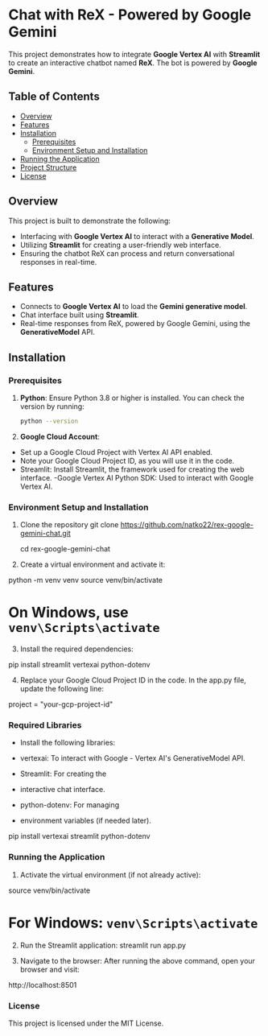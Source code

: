# Chat with ReX - Powered by Google Gemini

This project demonstrates how to integrate **Google Vertex AI** with **Streamlit** to create an interactive chatbot named **ReX**. The bot is powered by **Google Gemini**.

## Table of Contents

- [Overview](#overview)
- [Features](#features)
- [Installation](#installation)
  - [Prerequisites](#prerequisites)
  - [Environment Setup and Installation](#environment-setup-and-installation)
- [Running the Application](#running-the-application)
- [Project Structure](#project-structure)
- [License](#license)

## Overview

This project is built to demonstrate the following:

- Interfacing with **Google Vertex AI** to interact with a **Generative Model**.
- Utilizing **Streamlit** for creating a user-friendly web interface.
- Ensuring the chatbot ReX can process and return conversational responses in real-time.

## Features

- Connects to **Google Vertex AI** to load the **Gemini generative model**.
- Chat interface built using **Streamlit**.
- Real-time responses from ReX, powered by Google Gemini, using the **GenerativeModel** API.

## Installation

### Prerequisites

1. **Python**: Ensure Python 3.8 or higher is installed. You can check the version by running:

   ```bash
   python --version

   ```

2. **Google Cloud Account**:

- Set up a Google Cloud Project with Vertex AI API enabled.
- Note your Google Cloud Project ID, as you will use it in the code.
- Streamlit: Install Streamlit, the framework used for creating the web interface.
  -Google Vertex AI Python SDK: Used to interact with Google Vertex AI.

### Environment Setup and Installation

1. Clone the repository
   git clone https://github.com/natko22/rex-google-gemini-chat.git

   cd rex-google-gemini-chat

2. Create a virtual environment and activate it:

python -m venv venv
source venv/bin/activate

# On Windows, use `venv\Scripts\activate`

3. Install the required dependencies:

pip install streamlit vertexai python-dotenv

4. Replace your Google Cloud Project ID in the code. In the app.py file, update the following line:

project = "your-gcp-project-id"

### Required Libraries

- Install the following libraries:

- vertexai: To interact with Google - Vertex AI's GenerativeModel API.
- Streamlit: For creating the
- interactive chat interface.
- python-dotenv: For managing
- environment variables (if needed later).

pip install vertexai streamlit python-dotenv

### Running the Application

1. Activate the virtual environment (if not already active):

source venv/bin/activate

# For Windows: `venv\Scripts\activate`

2. Run the Streamlit application:
   streamlit run app.py

3. Navigate to the browser: After running the above command, open your browser and visit:

http://localhost:8501

### License

This project is licensed under the MIT License.
